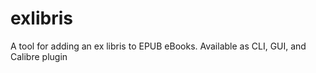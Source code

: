 exlibris
========

A tool for adding an ex libris to EPUB eBooks. Available as CLI, GUI, and Calibre plugin
